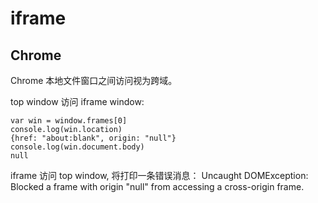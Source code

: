 # iframe



## Chrome

Chrome 本地文件窗口之间访问视为跨域。

top window 访问 iframe window:

```
var win = window.frames[0]
console.log(win.location)
{href: "about:blank", origin: "null"}
console.log(win.document.body)
null
```

iframe 访问 top window, 将打印一条错误消息：
Uncaught DOMException: Blocked a frame with origin "null" from accessing a cross-origin frame.
